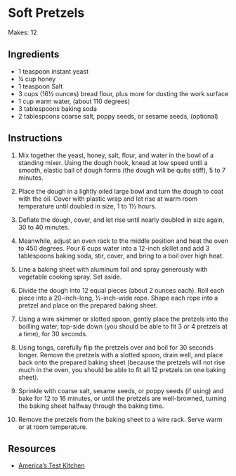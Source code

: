# Soft Pretzels

Makes: 12

## Ingredients

* 1 teaspoon instant yeast
* ¼ cup honey
* 1 teaspoon Salt
* 3 cups (16½ ounces) bread flour, plus more for dusting the work surface
* 1 cup warm water, (about 110 degrees)
* 3 tablespoons baking soda
* 2 tablespoons coarse salt, poppy seeds, or ­sesame seeds, (optional)

## Instructions

1. Mix together the yeast, honey, salt, flour, and water in the bowl of a standing mixer. Using the dough hook, knead at low speed until a smooth, elastic ball of dough forms (the dough will be quite stiff), 5 to 7 minutes.

2. Place the dough in a lightly oiled large bowl and turn the dough to coat with the oil. Cover with plastic wrap and let rise at warm room temperature until doubled in size, 1 to 1½ hours.

3. Deflate the dough, cover, and let rise until nearly doubled in size again, 30 to 40 minutes.

4. Meanwhile, adjust an oven rack to the middle position and heat the oven to 450 degrees. Pour 6 cups water into a 12-inch skillet and add 3 tablespoons baking soda, stir, cover, and bring to a boil over high heat.

5. Line a baking sheet with aluminum foil and spray generously with vegetable cooking spray. Set aside.

6. Divide the dough into 12 equal pieces (about 2 ounces each). Roll each piece into a 20-inch-long, ½-inch-wide rope. Shape each rope into a pretzel and place on the prepared baking sheet.

7. Using a wire skimmer or slotted spoon, gently place the pretzels into the boilling water, top-side down (you should be able to fit 3 or 4 pretzels at a time), for 30 seconds.

8. Using tongs, carefully flip the pretzels over and boil for 30 seconds longer. Remove the pretzels with a slotted spoon, drain well, and place back onto the prepared baking sheet (because the pretzels will not rise much in the oven, you should be able to fit all 12 pretzels on one baking sheet).

9. Sprinkle with coarse salt, sesame seeds, or poppy seeds (if using) and bake for 12 to 16 minutes, or until the pretzels are well-browned, turning the baking sheet halfway through the baking time.

10. Remove the pretzels from the baking sheet to a wire rack. Serve warm or at room temperature.

## Resources

* [America’s Test Kitchen](https://www.americastestkitchen.com/recipes/5498-soft-pretzels)
